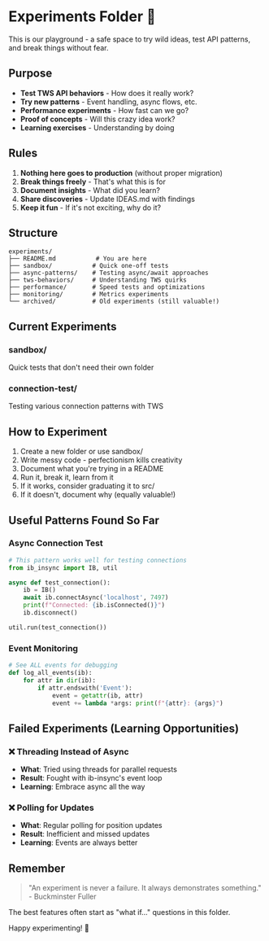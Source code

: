# Experiments Folder 🧪

This is our playground - a safe space to try wild ideas, test API patterns, and break things without fear.

## Purpose

- **Test TWS API behaviors** - How does it really work?
- **Try new patterns** - Event handling, async flows, etc.
- **Performance experiments** - How fast can we go?
- **Proof of concepts** - Will this crazy idea work?
- **Learning exercises** - Understanding by doing

## Rules

1. **Nothing here goes to production** (without proper migration)
2. **Break things freely** - That's what this is for
3. **Document insights** - What did you learn?
4. **Share discoveries** - Update IDEAS.md with findings
5. **Keep it fun** - If it's not exciting, why do it?

## Structure

```
experiments/
├── README.md           # You are here
├── sandbox/           # Quick one-off tests
├── async-patterns/    # Testing async/await approaches
├── tws-behaviors/     # Understanding TWS quirks
├── performance/       # Speed tests and optimizations
├── monitoring/        # Metrics experiments
└── archived/          # Old experiments (still valuable!)
```

## Current Experiments

### sandbox/
Quick tests that don't need their own folder

### connection-test/
Testing various connection patterns with TWS

## How to Experiment

1. Create a new folder or use sandbox/
2. Write messy code - perfectionism kills creativity
3. Document what you're trying in a README
4. Run it, break it, learn from it
5. If it works, consider graduating it to src/
6. If it doesn't, document why (equally valuable!)

## Useful Patterns Found So Far

### Async Connection Test
```python
# This pattern works well for testing connections
from ib_insync import IB, util

async def test_connection():
    ib = IB()
    await ib.connectAsync('localhost', 7497)
    print(f"Connected: {ib.isConnected()}")
    ib.disconnect()

util.run(test_connection())
```

### Event Monitoring
```python
# See ALL events for debugging
def log_all_events(ib):
    for attr in dir(ib):
        if attr.endswith('Event'):
            event = getattr(ib, attr)
            event += lambda *args: print(f"{attr}: {args}")
```

## Failed Experiments (Learning Opportunities)

### ❌ Threading Instead of Async
- **What**: Tried using threads for parallel requests
- **Result**: Fought with ib-insync's event loop
- **Learning**: Embrace async all the way

### ❌ Polling for Updates  
- **What**: Regular polling for position updates
- **Result**: Inefficient and missed updates
- **Learning**: Events are always better

## Remember

> "An experiment is never a failure. It always demonstrates something." - Buckminster Fuller

The best features often start as "what if..." questions in this folder.

Happy experimenting! 🚀